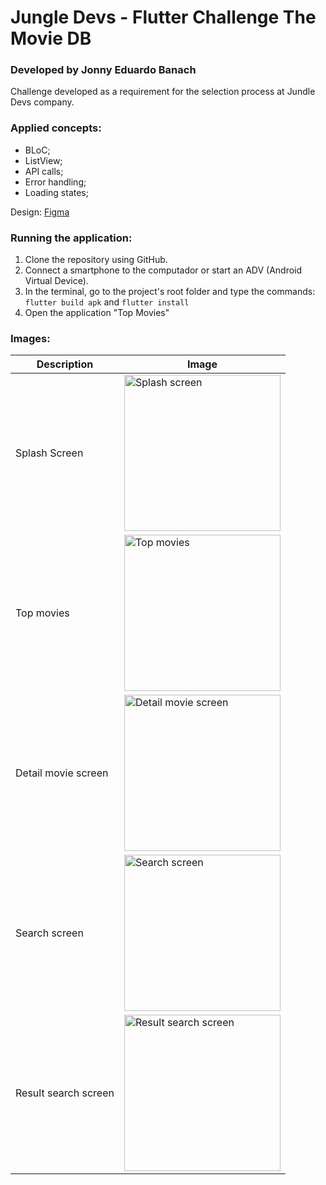 # Jungle Devs - Flutter Challenge The Movie DB
### Developed by Jonny Eduardo Banach

Challenge developed as a requirement for the selection process at Jundle Devs company.

### Applied concepts:

- BLoC;
- ListView;
- API calls;
- Error handling;
- Loading states;

Design: [Figma](https://www.figma.com/file/gRw33pnPCjbRAE8DyhOsZm/Android-%E2%80%93-Challenge-2?node-id=0%3A1 "Figma")

### Running the application:

1. Clone the repository using GitHub.
2. Connect a smartphone to the computador or start an ADV (Android Virtual Device).
3. In the terminal, go to the project's root folder and type the commands:  `flutter build apk` and `flutter install`
4. Open the application "Top Movies"

### Images:

| Description  | Image  |
| ------------ | ------------ |
|  Splash Screen | <img src="https://i.ibb.co/TkLQP6R/splash-screen.jpg" alt="Splash screen" width="250"/>  |
| Top movies  | <img src="https://i.ibb.co/k15N1Kc/top-movies.jpg" alt="Top movies" width="250"/>  |
| Detail movie screen |  <img src="https://i.ibb.co/27sPWLx/detail-movie-screen.jpg" alt="Detail movie screen" width="250"/> | 
| Search screen  | <img src="https://i.ibb.co/9Hc5RLz/search-screen.jpg" alt="Search screen" width="250"/> |
| Result search screen  | <img src="https://i.ibb.co/8xYdLCq/search-results.jpg" alt="Result search screen" width="250"/>  |





